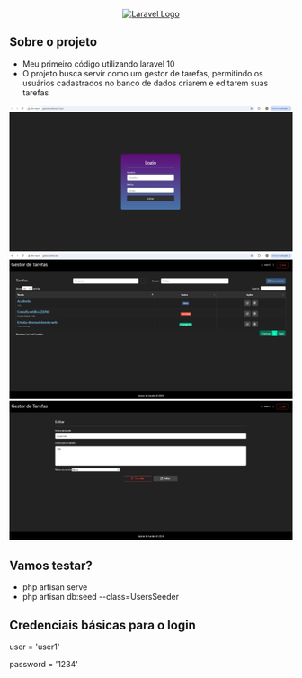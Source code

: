 <p align="center"><a href="https://laravel.com" target="_blank"><img src="https://raw.githubusercontent.com/laravel/art/master/logo-lockup/5%20SVG/2%20CMYK/1%20Full%20Color/laravel-logolockup-cmyk-red.svg" width="400" alt="Laravel Logo"></a></p>

## Sobre o projeto

- Meu primeiro código utilizando laravel 10
- O projeto busca servir como um gestor de tarefas, permitindo os usuários cadastrados no banco de dados criarem e editarem suas tarefas

![alt text](login.png "Tela de login")
![alt text](main.png "Tela principal")
![alt text](edit.png "Tela de edicao")

## Vamos testar?

- php artisan serve
- php artisan db:seed --class=UsersSeeder

## Credenciais básicas para o login

user = 'user1'

password = '1234'



